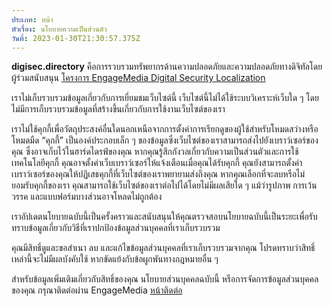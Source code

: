 ```yaml
---
ประเภท: หน้า
หัวเรื่อง: นโยบายความเป็นส่วนตัว
วันที่: 2023-01-30T21:30:57.375Z
---
```

**digisec.directory** คือการรวบรวมทรัพยากรด้านความปลอดภัยและความปลอดภัยทางดิจิทัลโดยผู้ร่วมสนับสนุน [โครงการ EngageMedia Digital Security Localization](https://engagemedia.org/projects/localization/) 

เราไม่เก็บรวบรวมข้อมูลเกี่ยวกับการเยี่ยมชมเว็บไซต์นี้ เว็บไซต์นี้ไม่ได้ใช้ระบบวิเคราะห์เว็บใด ๆ โดยไม่มีการเก็บรวบรวมข้อมูลที่สร้างขึ้นเกี่ยวกับการใช้งานเว็บไซต์ของเรา

เราไม่ใช้คุกกี้เพื่อวัตถุประสงค์อื่นใดนอกเหนือจากการตั้งค่าการเรียกดูของผู้ใช้สำหรับโหมดสว่างหรือโหมดมืด “คุกกี้” เป็นองค์ประกอบเล็ก ๆ ของข้อมูลซึ่งเว็บไซต์ของเราสามารถส่งไปยังเบราว์เซอร์ของคุณ ซึ่งอาจเก็บไว้ในฮาร์ดไดรฟ์ของคุณ หากคุณรู้สึกกังวลเกี่ยวกับความเป็นส่วนตัวและการใช้เทคโนโลยีคุกกี้ คุณอาจตั้งค่าเว็บเบราว์เซอร์ให้แจ้งเตือนเมื่อคุณได้รับคุกกี้ คุณยังสามารถตั้งค่าเบราว์เซอร์ของคุณให้ปฏิเสธคุกกี้ที่เว็บไซต์ของเราพยายามส่งถึงคุณ หากคุณเลือกที่จะลบหรือไม่ยอมรับคุกกี้ของเรา คุณสามารถใช้เว็บไซต์ของเราต่อไปได้โดยไม่มีผลเสียใด ๆ แม้ว่ารูปภาพ การเว้นวรรค และแบบฟอร์มบางส่วนอาจโหลดไม่ถูกต้อง

เราอัปเดตนโยบายฉบับนี้เป็นครั้งคราวและสนับสนุนให้คุณตรวจสอบนโยบายฉบับนี้เป็นระยะเพื่อรับทราบข้อมูลเกี่ยวกับวิธีที่เราปกป้องข้อมูลส่วนบุคคลที่เราเก็บรวบรวม

คุณมีสิทธิ์ดูและขอสำเนา ลบ และแก้ไขข้อมูลส่วนบุคคลที่เราเก็บรวบรวมจากคุณ โปรดทราบว่าสิทธิ์เหล่านี้จะไม่มีผลบังคับใช้ หากขัดแย้งกับข้อผูกพันทางกฎหมายอื่น ๆ

สำหรับข้อมูลเพิ่มเติมเกี่ยวกับสิทธิ์ของคุณ นโยบายส่วนบุคคลฉบับนี้ หรือการจัดการข้อมูลส่วนบุคคลของคุณ กรุณาติดต่อผ่าน EngageMedia [หน้าติดต่อ](https://engagemedia.org/contact/)
